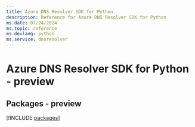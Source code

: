 ```yaml
---
title: Azure DNS Resolver SDK for Python
description: Reference for Azure DNS Resolver SDK for Python
ms.date: 07/24/2024
ms.topic: reference
ms.devlang: python
ms.service: dnsresolver
---
```

# Azure DNS Resolver SDK for Python - preview
## Packages - preview
[!INCLUDE [packages](dns-resolver-index.md)]